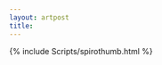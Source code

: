 ```yaml
---
layout: artpost
title:
---
```


{% include Scripts/spirothumb.html %}

<script>
  createSpiroThumb("/Portfolio/Spirographs/epi_30-100-50.gif");
</script>

